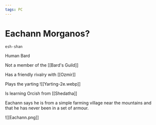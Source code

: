 ```yaml
---
tags: PC 
---
```

# Eachann Morganos?
```
esh-shan
```

Human Bard

Not a member of the [[Bard's Guild]]

Has a friendly rivalry with [[Ozmir]]

Plays the yarting
![[Yarting-2e.webp]]

Is learning Orcish from [[Shedatha]]  

Eachann says he is from a simple farming village near the mountains and that he has never been in a set of armour.


![[Eachann.png]]